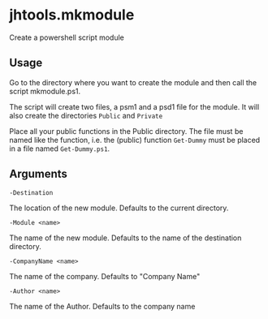 # jhtools.mkmodule

Create a powershell script module

## Usage

Go to the directory where you want to create the module and then call the script mkmodule.ps1.

The script will create two files, a psm1 and a psd1 file for the module. It will also create the directories `Public` and `Private`

Place all your public functions in the Public directory. The file must be named like the function, i.e. the (public) function `Get-Dummy` must be placed in a file named `Get-Dummy.ps1`.

## Arguments

`-Destination`

The location of the new module. Defaults to the current directory.

`-Module <name>`

The name of the new module. Defaults to the name of the destination directory.

`-CompanyName <name>`

The name of the company. Defaults to "Company Name"

`-Author <name>`

The name of the Author. Defaults to the company name

